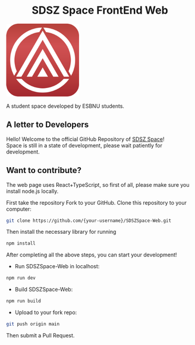 <h1 align="center">SDSZ Space FrontEnd Web</h1>

<img alt="SDSZAppLogo" src="./src/assets/SDSZ.png" width="196" height="196" />  

<p align=""></p>

A student space developed by ESBNU students.

## A letter to Developers

Hello! Welcome to the official GitHub Repository of [SDSZ Space](http://sdsz.space)!  
Space is still in a state of development, please wait patiently for development.  

## Want to contribute?

The web page uses React+TypeScript, so first of all, please make sure you install node.js locally.

First take the repository Fork to your GitHub.
Clone this repository to your computer:  
```bash
git clone https://github.com/{your-username}/SDSZSpace-Web.git
```
Then install the necessary library for running  
```bash
npm install
```
After completing all the above steps, you can start your development!  
- Run SDSZSpace-Web in localhost:  
```bash
npm run dev
```
- Build SDSZSpace-Web:  
```bash
npm run build
```
- Upload to your fork repo:  
```bash
git push origin main
```
Then submit a Pull Request.